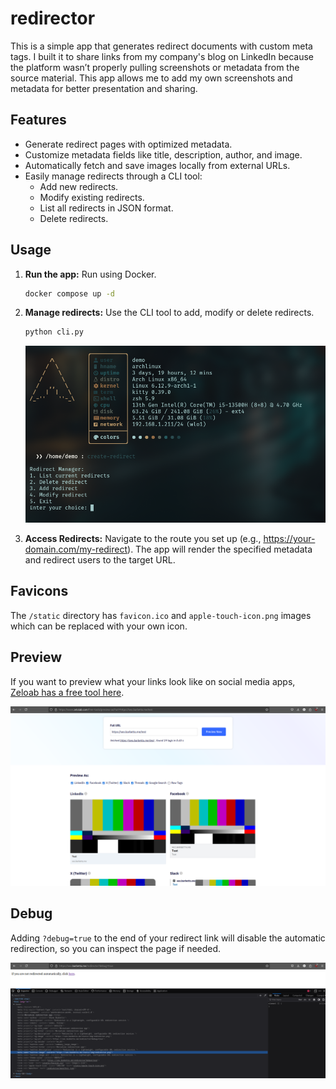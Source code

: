 # redirector

This is a simple app that generates redirect documents with custom meta tags. I built it to share links from my company's blog on LinkedIn because the platform wasn’t properly pulling screenshots or metadata from the source material. This app allows me to add my own screenshots and metadata for better presentation and sharing.

## Features

* Generate redirect pages with optimized metadata.
* Customize metadata fields like title, description, author, and image.
* Automatically fetch and save images locally from external URLs.
* Easily manage redirects through a CLI tool:
	- Add new redirects.
	- Modify existing redirects.
	- List all redirects in JSON format.
	- Delete redirects.

## Usage

1. **Run the app:** Run using Docker.

	```bash
	docker compose up -d
	```

2. **Manage redirects:** Use the CLI tool to add, modify or delete redirects.

	```bash
	python cli.py
	```

	![Screenshot of CLI tool](./screens/cli.jpg)

3. **Access Redirects:** Navigate to the route you set up (e.g., https://your-domain.com/my-redirect). The app will render the specified metadata and redirect users to the target URL.

## Favicons

The `/static` directory has `favicon.ico` and `apple-touch-icon.png` images which can be replaced with your own icon.

## Preview

If you want to preview what your links look like on social media apps, [Zeloab has a free tool here](https://www.zelolab.com/free-tools/preview-as).

![Screenshot of Zelolab tool](./screens/preview.jpg)

## Debug

Adding `?debug=true` to the end of your redirect link will disable the automatic redirection, so you can inspect the page if needed.

![Screenshot of debug](./screens/debug.jpg)
